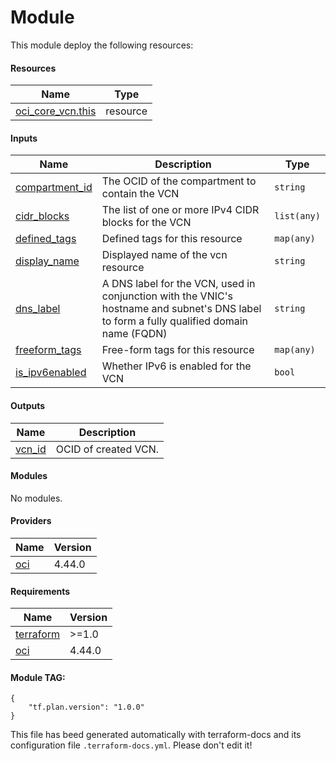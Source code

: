 <!-- BEGIN_TF_DOCS -->

# Module


This module deploy the following resources:
#### Resources

| Name | Type |
|------|------|
| [oci_core_vcn.this](https://registry.terraform.io/providers/hashicorp/oci/4.44.0/docs/resources/core_vcn) | resource |
#### Inputs

| Name | Description | Type |
|------|-------------|------|
| <a name="input_compartment_id"></a> [compartment_id](#input_compartment_id) | The OCID of the compartment to contain the VCN | `string` |
| <a name="input_cidr_blocks"></a> [cidr_blocks](#input_cidr_blocks) | The list of one or more IPv4 CIDR blocks for the VCN | `list(any)` |
| <a name="input_defined_tags"></a> [defined_tags](#input_defined_tags) | Defined tags for this resource | `map(any)` |
| <a name="input_display_name"></a> [display_name](#input_display_name) | Displayed name of the vcn resource | `string` |
| <a name="input_dns_label"></a> [dns_label](#input_dns_label) | A DNS label for the VCN, used in conjunction with the VNIC's hostname and subnet's DNS label to form a fully qualified domain name (FQDN) | `string` |
| <a name="input_freeform_tags"></a> [freeform_tags](#input_freeform_tags) | Free-form tags for this resource | `map(any)` |
| <a name="input_is_ipv6enabled"></a> [is_ipv6enabled](#input_is_ipv6enabled) | Whether IPv6 is enabled for the VCN | `bool` |
#### Outputs

| Name | Description |
|------|-------------|
| <a name="output_vcn_id"></a> [vcn_id](#output_vcn_id) | OCID of created VCN. |
#### Modules

No modules.
#### Providers

| Name | Version |
|------|---------|
| <a name="provider_oci"></a> [oci](#provider_oci) | 4.44.0 |
#### Requirements

| Name | Version |
|------|---------|
| <a name="requirement_terraform"></a> [terraform](#requirement_terraform) | >=1.0 |
| <a name="requirement_oci"></a> [oci](#requirement_oci) | 4.44.0 |
#### Module TAG:
```
{
    "tf.plan.version": "1.0.0"
}
```

This file has beed generated automatically with terraform-docs and its configuration file `.terraform-docs.yml`. Please don't edit it!
<!-- END_TF_DOCS -->